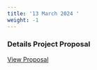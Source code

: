 ```yaml
---
title: '13 March 2024 '
weight: -1
---
```

### Details Project Proposal
[View Proposal](./files/CS_Project_Proposal_CyberSentinel.pdf)